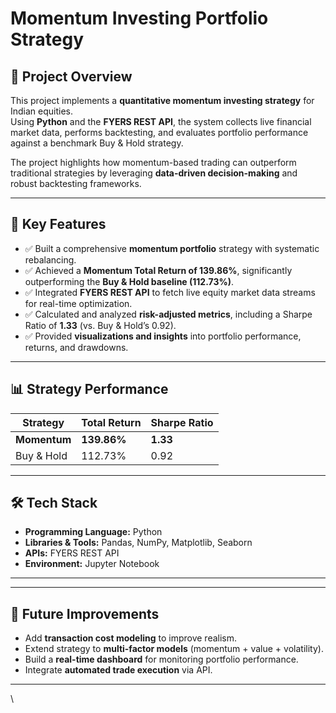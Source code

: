 # Momentum Investing Portfolio Strategy  

## 📖 Project Overview  
This project implements a **quantitative momentum investing strategy** for Indian equities.  
Using **Python** and the **FYERS REST API**, the system collects live financial market data, performs backtesting, and evaluates portfolio performance against a benchmark Buy & Hold strategy.  

The project highlights how momentum-based trading can outperform traditional strategies by leveraging **data-driven decision-making** and robust backtesting frameworks.  

---

## 🚀 Key Features  
- ✅ Built a comprehensive **momentum portfolio** strategy with systematic rebalancing.  
- ✅ Achieved a **Momentum Total Return of 139.86%**, significantly outperforming the **Buy & Hold baseline (112.73%)**.  
- ✅ Integrated **FYERS REST API** to fetch live equity market data streams for real-time optimization.  
- ✅ Calculated and analyzed **risk-adjusted metrics**, including a Sharpe Ratio of **1.33** (vs. Buy & Hold’s 0.92).  
- ✅ Provided **visualizations and insights** into portfolio performance, returns, and drawdowns.  

---

## 📊 Strategy Performance  
| Strategy        | Total Return | Sharpe Ratio |
|-----------------|--------------|--------------|
| **Momentum**    | **139.86%**  | **1.33**     |
| Buy & Hold      | 112.73%      | 0.92         |

---

## 🛠️ Tech Stack  
- **Programming Language:** Python  
- **Libraries & Tools:** Pandas, NumPy, Matplotlib, Seaborn  
- **APIs:** FYERS REST API  
- **Environment:** Jupyter Notebook  

---


---

## 🔮 Future Improvements  
- Add **transaction cost modeling** to improve realism.  
- Extend strategy to **multi-factor models** (momentum + value + volatility).  
- Build a **real-time dashboard** for monitoring portfolio performance.  
- Integrate **automated trade execution** via API.  

---

\
